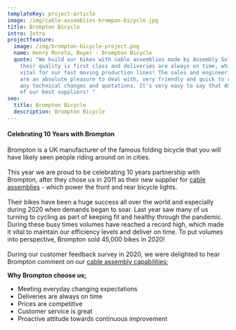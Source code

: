 ```yaml
---
templateKey: project-article
image: /img/cable-assemblies-brompon-bicycle.jpg
title: Brompton Bicycle
intro: Intro
projectfeature:
  image: /img/brompton-bicycle-project.png
  name: Henry Moreta, Buyer - Brompton Bicycle
  quote: "We build our bikes with cable assemblies made by Assembly Solutions as
    their quality is first class and deliveries are always on time, which is
    vital for our fast moving production lines! The sales and engineering team
    are an absolute pleasure to deal with, very friendly and quick to respond to
    any technical changes and quotations. It's very easy to say that ASL are one
    of our best suppliers! "
seo:
  title: Brompton Bicycle
  description: Brompton Bicycle
---
```

#### **Celebrating 10 Years with Brompton**

Brompton is a UK manufacturer of the famous folding bicycle that you will have likely seen people riding around on in cities.\
\
This year we are proud to be celebrating 10 years partnership with Brompton, after they chose us in 2011 as their new supplier for [cable assemblies](/cable-assemblies) - which power the front and rear bicycle lights.\
\
Their bikes have been a huge success all over the world and especially during 2020 when demands began to soar. Last year saw many of us turning to cycling as part of keeping fit and healthy through the pandemic. During these busy times volumes have reached a record high, which made it vital to maintain our efficiency levels and deliver on time. To put volumes into perspective, Brompton sold 45,000 bikes in 2020!\
\
During our customer feedback survey in 2020, we were delighted to hear Brompton comment on our [cable assembly capabilities](/cable-assembly);

**Why Brompton choose us;**

* Meeting everyday changing expectations 
* Deliveries are always on time 
* Prices are competitive 
* Customer service is great 
* Proactive attitude towards continuous improvement